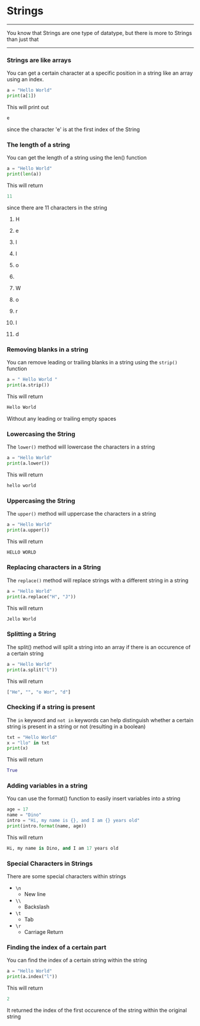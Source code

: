 # Strings

---

You know that Strings are one type of datatype, but there is more to Strings than just that

---

### Strings are like arrays

You can get a certain character at a specific position in a string like an array using an index.

``` python
a = "Hello World"
print(a[1])
```

This will print out

``` python
e
```

since the character 'e' is at the first index of the String

### The length of a string

You can get the length of a string using the len() function

``` python
a = "Hello World"
print(len(a))
```

This will return

``` python
11
```

since there are 11 characters in the string

01. H
02. e
03. l
04. l
05. o

6.

07. W
08. o
09. r
10. l
11. d

### Removing blanks in a string

You can remove leading or trailing blanks in a string using the `strip()` function

``` python
a = " Hello World "
print(a.strip())
```

This will return

``` python
Hello World
```

Without any leading or trailing empty spaces

### Lowercasing the String

The `lower()` method will lowercase the characters in a string

``` python
a = "Hello World"
print(a.lower())
```

This will return

``` python
hello world
```

### Uppercasing the String

The `upper()` method will uppercase the characters in a string

``` python
a = "Hello World"
print(a.upper())
```

This will return

``` python
HELLO WORLD
```

### Replacing characters in a String

The `replace()` method will replace strings with a different string in a string

``` python
a = "Hello World"
print(a.replace("H", "J"))
```

This will return

``` python
Jello World
```

### Splitting a String

The split() method will split a string into an array if there is an occurence of a certain string

``` python
a = "Hello World"
print(a.split("l"))
```

This will return

``` python
["He", "", "o Wor", "d"]
```

### Checking if a string is present

The `in` keyword and `not in` keywords can help distinguish whether a certain string is present in a string or not (resulting in a boolean)

``` python
txt = "Hello World"
x = "llo" in txt
print(x)
```

This will return

``` python
True
```

### Adding variables in a string

You can use the format() function to easily insert variables into a string

``` python
age = 17
name = "Dino"
intro = "Hi, my name is {}, and I am {} years old"
print(intro.format(name, age))
```

This will return

``` python
Hi, my name is Dino, and I am 17 years old
```

### Special Characters in Strings

There are some special characters within strings

* `\n`
  + New line
* `\\`
  + Backslash
* `\t`
  + Tab
* `\r`
  + Carriage Return

### Finding the index of a certain part

You can find the index of a certain string within the string

``` python
a = "Hello World"
print(a.index("l"))
```

This will return

``` python
2
```

It returned the index of the first occurence of the string within the original string
